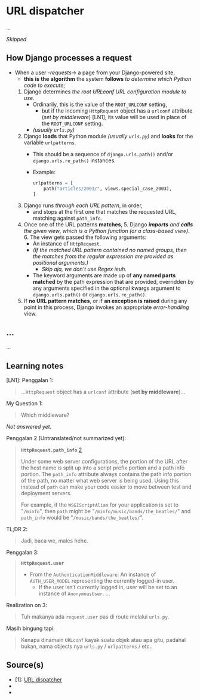 # URL dispatcher

...

_Skipped_

## How Django processes a request

- When a user -_requests_-> a page from your Django-powered site,
  - **this** **is** **the** **algorithm** the system **follows** _to determine which Python code to execute_;
  1. Django determines _the root ~~URLconf~~ URL configuration module to use_.
     - Ordinarily, this is the value of the `ROOT_URLCONF` setting,
       - but if the incoming `HttpRequest` object has a `urlconf` attribute (_set by middleware_) [LN1], its value will be used in place of the `ROOT_URLCONF` setting.
     - _(usually `urls.py`)_
  2. Django **loads** that Python module _(usually `urls.py`)_ and **looks** for the variable `urlpatterns`.
     - This should be a sequence of `django.urls.path()` and/or `django.urls.re_path()` instances.
     - Example:

       ```python
       urlpatterns = [
           path("articles/2003/", views.special_case_2003),
       ]
       ```
  3. Django runs _through each URL pattern_, in order,
     - and stops at the first one that matches the requested URL, matching against `path_info`.
  4. Once one of the URL patterns **matches**,
     5. Django _**imports** and **calls** the given view_, _which is a Python function (or a class-based view)_.
     6. The view gets passed the following arguments:
        - An instance of `HttpRequest`.
        - _(If the matched URL pattern contained no named groups, then the matches from the regular expression are provided as positional arguments.)_
          - _Skip aja, we don't use Regex ieuh._
        - The keyword arguments are made up of **any named parts matched** by the path expression that are provided, overridden by any arguments specified in the optional kwargs argument to `django.urls.path()` or `django.urls.re_path()`.
  7. If **no URL pattern matches**, or if **an exception is raised** during any point in this process, Django invokes an appropriate _error-handling_ view.

## ...

...

## Learning notes

[LN1]: Penggalan 1:
> ...`HttpRequest` object has a `urlconf` attribute (**set by middleware**)...

My Question 1:
> Which middleware?

_Not answered yet._

Penggalan 2 (Untranslated/not summarized yet):
> **`HttpRequest.path_info`** [2]
>
> Under some web server configurations, the portion of the URL after the host name is split up into a script prefix portion and a path info portion. The `path_info` attribute always contains the path info portion of the path, no matter what web server is being used. Using this instead of `path` can make your code easier to move between test and deployment servers.
>
> For example, if the `WSGIScriptAlias` for your application is set to "`/minfo`", then `path` might be "`/minfo/music/bands/the_beatles/`" and `path_info` would be "`/music/bands/the_beatles/`".

TL;DR 2:
> Jadi, baca we, males hehe.

Penggalan 3:
> **`HttpRequest.user`**
>
> - From the `AuthenticationMiddleware`: An instance of `AUTH_USER_MODEL` representing the currently logged-in user.
>   - If the user isn’t currently logged in, user will be set to an instance of `AnonymousUser`.
> ...

Realization on 3:
> Tuh makanya ada `request.user` pas di route melalui `urls.py`.

Masih bingung tapi:
> Kenapa dinamain `URLconf` kayak suatu objek atau apa gitu, padahal bukan, nama objects nya `urls.py` / `urlpatterns` / etc..

## Source(s)

- [1]: [URL dispatcher](https://docs.djangoproject.com/en/5.0/topics/http/urls/)
- [2]: [`HttpRequest.path_info`](https://docs.djangoproject.com/en/5.0/ref/request-response/#django.http.HttpRequest.path_info)
- [3]: [`HttpRequest.user`](https://docs.djangoproject.com/en/5.0/ref/request-response/#django.http.HttpRequest.user)
